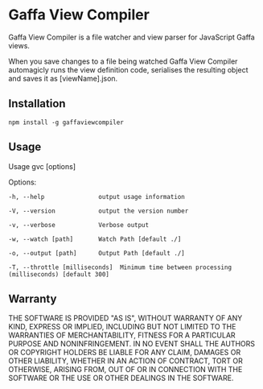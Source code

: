 Gaffa View Compiler
==========

Gaffa View Compiler is a file watcher and view parser for JavaScript Gaffa views.

When you save changes to a file being watched Gaffa View Compiler automagicly runs the view definition code, serialises the resulting object and saves it as [viewName].json.

Installation
------------

	npm install -g gaffaviewcompiler
	
	
Usage
---------

   Usage gvc [options]

Options:

    -h, --help               output usage information
  
    -V, --version            output the version number
  
    -v, --verbose            Verbose output
  
    -w, --watch [path]       Watch Path [default ./]
  
    -o, --output [path]      Output Path [default ./]
  
	-T, --throttle [milliseconds]  Minimum time between processing (milliseconds) [default 300]
  
  
Warranty
---------

THE SOFTWARE IS PROVIDED "AS IS", WITHOUT WARRANTY OF ANY KIND, EXPRESS OR IMPLIED, INCLUDING BUT NOT LIMITED TO THE WARRANTIES OF MERCHANTABILITY, FITNESS FOR A PARTICULAR PURPOSE AND NONINFRINGEMENT. IN NO EVENT SHALL THE AUTHORS OR COPYRIGHT HOLDERS BE LIABLE FOR ANY CLAIM, DAMAGES OR OTHER LIABILITY, WHETHER IN AN ACTION OF CONTRACT, TORT OR OTHERWISE, ARISING FROM, OUT OF OR IN CONNECTION WITH THE SOFTWARE OR THE USE OR OTHER DEALINGS IN THE SOFTWARE.
